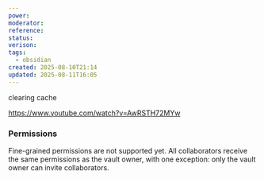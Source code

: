 ```yaml
---
power: 
moderator: 
reference: 
status: 
verison: 
tags:
  - obsidian
created: 2025-08-10T21:14
updated: 2025-08-11T16:05
---
```

clearing cache


https://www.youtube.com/watch?v=AwRSTH72MYw
### Permissions

Fine-grained permissions are not supported yet. All collaborators receive the same permissions as the vault owner, with one exception: only the vault owner can invite collaborators.